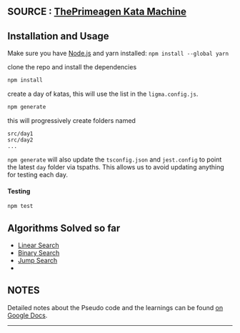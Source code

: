 ## SOURCE : [ThePrimeagen Kata Machine](https://github.com/ThePrimeagen/kata-machine)

## Installation and Usage
Make sure you have [Node.js](https://nodejs.org/en/) and yarn installed: `npm install --global yarn`

clone the repo and install the dependencies

```bash
npm install
```

create a day of katas, this will use the list in the `ligma.config.js`.
```bash
npm generate
```

this will progressively create folders named

```
src/day1
src/day2
...
```

`npm generate` will also update the `tsconfig.json` and `jest.config` to point
the latest `day` folder via tspaths.  This allows us to avoid updating anything
for testing each day.

#### Testing
```
npm test
```


## Algorithms Solved so far
- [Linear Search](https://github.com/prak112/FM_kata-machine/blob/master/src/day1/LinearSearchList.ts)
- [Binary Search](https://github.com/prak112/FM_kata-machine/blob/master/src/day1/BinarySearchList.ts)
- [Jump Search](https://github.com/prak112/FM_kata-machine/blob/master/src/day1/TwoCrystalBalls.ts)
-

## NOTES
Detailed notes about the Pseudo code and the learnings can be found [on Google Docs](https://docs.google.com/document/d/1bJQDQl6x4JmfC0UVkMfODrOVv3UGy3v-GiJWJI8nc1Y/edit?usp=sharing).


<hr>
<br>

